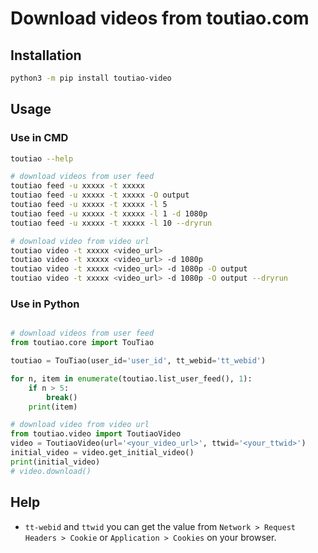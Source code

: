 # Download videos from toutiao.com

## Installation

```bash
python3 -m pip install toutiao-video
```

## Usage

### Use in CMD
```bash
toutiao --help

# download videos from user feed
toutiao feed -u xxxxx -t xxxxx
toutiao feed -u xxxxx -t xxxxx -O output
toutiao feed -u xxxxx -t xxxxx -l 5
toutiao feed -u xxxxx -t xxxxx -l 1 -d 1080p
toutiao feed -u xxxxx -t xxxxx -l 10 --dryrun

# download video from video url
toutiao video -t xxxxx <video_url>
toutiao video -t xxxxx <video_url> -d 1080p
toutiao video -t xxxxx <video_url> -d 1080p -O output
toutiao video -t xxxxx <video_url> -d 1080p -O output --dryrun
```

### Use in Python

```python

# download videos from user feed
from toutiao.core import TouTiao

toutiao = TouTiao(user_id='user_id', tt_webid='tt_webid')

for n, item in enumerate(toutiao.list_user_feed(), 1):
    if n > 5:
        break()
    print(item)       

# download video from video url
from toutiao.video import ToutiaoVideo
video = ToutiaoVideo(url='<your_video_url>', ttwid='<your_ttwid>')
initial_video = video.get_initial_video()
print(initial_video)
# video.download()
```


## Help

- `tt-webid` and `ttwid`
you can get the value from `Network > Request Headers > Cookie` or `Application > Cookies` on your browser.
